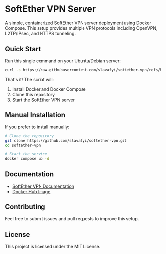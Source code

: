 # SoftEther VPN Server

A simple, containerized SoftEther VPN server deployment using Docker Compose. This setup provides multiple VPN protocols including OpenVPN, L2TP/IPsec, and HTTPS tunneling.

## Quick Start

Run this single command on your Ubuntu/Debian server:

```bash
curl -s https://raw.githubusercontent.com/slavafyi/softether-vpn/refs/heads/main/install | sh
```

That's it! The script will:
1. Install Docker and Docker Compose
2. Clone this repository
3. Start the SoftEther VPN server

## Manual Installation

If you prefer to install manually:

```bash
# Clone the repository
git clone https://github.com/slavafyi/softether-vpn.git
cd softether-vpn

# Start the service
docker compose up -d
```

## Documentation

- [SoftEther VPN Documentation](https://www.softether.org/4-docs)
- [Docker Hub Image](https://hub.docker.com/r/softethervpn/vpnserver)

## Contributing

Feel free to submit issues and pull requests to improve this setup.

## License

This project is licensed under the MIT License.

